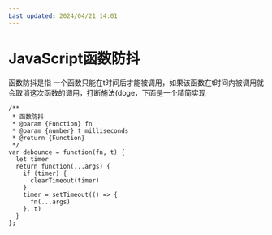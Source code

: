 ```yaml
---
Last updated: 2024/04/21 14:01
---
```

# JavaScript函数防抖
函数防抖是指 一个函数只能在t时间后才能被调用，如果该函数在t时间内被调用就会取消这次函数的调用，打断施法(doge，下面是一个精简实现

```
/**
 * 函数防抖
 * @param {Function} fn
 * @param {number} t milliseconds
 * @return {Function}
 */
var debounce = function(fn, t) {
  let timer
  return function(...args) {
    if (timer) {
      clearTimeout(timer)
    }
    timer = setTimeout(() => {
      fn(...args)
    }, t)
  }
};
```